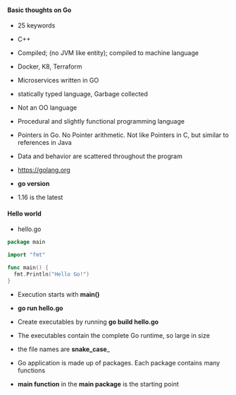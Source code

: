 #### Basic thoughts on Go

* 25 keywords
* C++
* Compiled; (no JVM like entity); compiled to machine language
* Docker, K8, Terraform
* Microservices written in GO
* statically typed language, Garbage collected
* Not an OO language
* Procedural and slightly functional programming language
* Pointers in Go. No Pointer arithmetic. Not like Pointers in C, but similar to references in Java
* Data and behavior are scattered throughout the program

* https://golang.org
* __go version__
* 1.16 is the latest

#### Hello world

* hello.go

``` go
package main

import "fmt"

func main() {
  fmt.Println("Hello Go!")
}

```

* Execution starts with __main()__
* __go run hello.go__
* Create executables by running __go build hello.go__
* The executables contain the complete Go runtime, so large in size

* the file names are __snake_case___
* Go application is made up of packages. Each package contains many functions
* __main function__ in the __main package__ is the starting point












